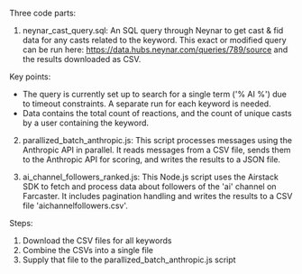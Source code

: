 Three code parts: 
1. neynar_cast_query.sql: An SQL query through Neynar to get cast & fid data for any casts related to the keyword. This exact or modified query can be run here: https://data.hubs.neynar.com/queries/789/source and the results downloaded as CSV. 

Key points:
- The query is currently set up to search for a single term ('% AI %') due to timeout constraints. A separate run for each keyword is needed. 
- Data contains the total count of reactions, and the count of unique casts by a user containing the keyword.

2. parallized_batch_anthropic.js:
This script processes messages using the Anthropic API in parallel. It reads messages from a CSV file, sends them to the Anthropic API for scoring, and writes the results to a JSON file.

3. ai_channel_followers_ranked.js:
This Node.js script uses the Airstack SDK to fetch and process data about followers of the 'ai' channel on Farcaster. It includes pagination handling and writes the results to a CSV file 'aichannelfollowers.csv'.

Steps: 
1. Download the CSV files for all keywords
2. Combine the CSVs into a single file
3. Supply that file to the parallized_batch_anthropic.js script

